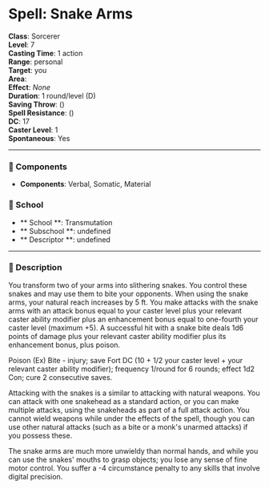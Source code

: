 
# Spell: Snake Arms
**Class**: Sorcerer  
**Level**: 7  
**Casting Time**: 1 action  
**Range**: personal  
**Target**: you  
**Area**:   
**Effect**: _None_  
**Duration**: 1 round/level (D)  
**Saving Throw**:  ()  
**Spell Resistance**:  ()  
**DC**: 17  
**Caster Level**: 1  
**Spontaneous**: Yes

---

### 🔮 Components
- **Components**: Verbal, Somatic, Material

### 🏫 School
- ** School **: Transmutation
- ** Subschool **: undefined
- ** Descriptor **: undefined
---

### 📜 Description
You transform two of your arms into slithering snakes. You control these snakes and may use them to bite your opponents. When using the snake arms, your natural reach increases by 5 ft. You make attacks with the snake arms with an attack bonus equal to your caster level plus your relevant caster ability modifier plus an enhancement bonus equal to one-fourth your caster level (maximum +5). A successful hit with a snake bite deals 1d6 points of damage plus your relevant caster ability modifier plus its enhancement bonus, plus poison.

Poison (Ex) Bite - injury; save Fort DC (10 + 1/2 your caster level + your relevant caster ability modifier); frequency 1/round for 6 rounds; effect 1d2 Con; cure 2 consecutive saves.

Attacking with the snakes is a similar to attacking with natural weapons. You can attack with one snakehead as a standard action, or you can make multiple attacks, using the snakeheads as part of a full attack action. You cannot wield weapons while under the effects of the spell, though you can use other natural attacks (such as a bite or a monk's unarmed attacks) if you possess these. 

The snake arms are much more unwieldy than normal hands, and while you can use the snakes' mouths to grasp objects; you lose any sense of fine motor control. You suffer a -4 circumstance penalty to any skills that involve digital precision.
